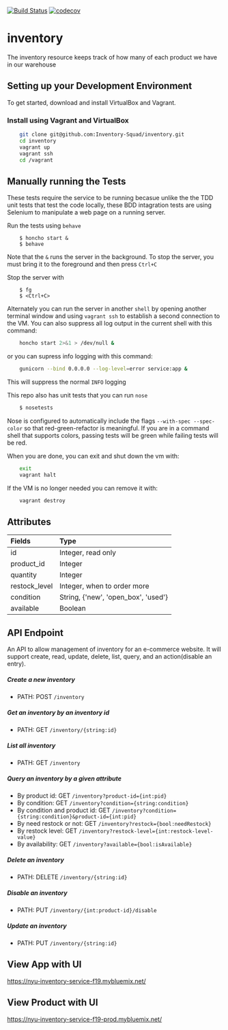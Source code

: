 [![Build Status](https://travis-ci.org/Inventory-Squad/inventory.svg?branch=master)](https://travis-ci.org/Inventory-Squad/inventory)
[![codecov](https://codecov.io/gh/Inventory-Squad/inventory/branch/master/graph/badge.svg)](https://codecov.io/gh/Inventory-Squad/inventory)
# inventory
The inventory resource keeps track of how many of each product we have in our warehouse

## Setting up your Development Environment
To get started, download and install VirtualBox and Vagrant.

### Install using Vagrant and VirtualBox
```bash
    git clone git@github.com:Inventory-Squad/inventory.git
    cd inventory
    vagrant up
    vagrant ssh
    cd /vagrant
```

## Manually running the Tests

These tests require the service to be running becasue unlike the the TDD unit tests that test the code locally, these BDD intagration tests are using Selenium to manipulate a web page on a running server.

Run the tests using `behave`
```shell
    $ honcho start &
    $ behave
```

Note that the `&` runs the server in the background. To stop the server, you must bring it to the foreground and then press `Ctrl+C`

Stop the server with
```shell
    $ fg
    $ <Ctrl+C>
```

Alternately you can run the server in another `shell` by opening another terminal window and using `vagrant ssh` to establish a second connection to the VM. You can also suppress all log output in the current shell with this command:

```bash
    honcho start 2>&1 > /dev/null &
```

or you can supress info logging with this command:

```bash
    gunicorn --bind 0.0.0.0 --log-level=error service:app &
```

This will suppress the normal `INFO` logging

This repo also has unit tests that you can run `nose`

```bash
    $ nosetests
```

Nose is configured to automatically include the flags `--with-spec --spec-color` so that red-green-refactor is meaningful. If you are in a command shell that supports colors, passing tests will be green while failing tests will be red.

When you are done, you can exit and shut down the vm with:

```bash
    exit
    vagrant halt
```

If the VM is no longer needed you can remove it with:

```bash
    vagrant destroy
```



## Attributes

| Fields        | Type                                 |
| :------------ | :----------------------------------- |
| id  | Integer, read only                   |
| product_id    | Integer                              |
| quantity      | Integer                              |
| restock_level | Integer, when to order more          |
| condition     | String,  {'new', 'open_box', 'used'} |
| available     | Boolean                              |



## API Endpoint

An API to allow management of inventory for an e-commerce website. It will support create, read, update, delete, list, query, and an action(disable an entry).

##### Create a new inventory

- PATH: POST `/inventory`

##### Get an inventory by an inventory id

- PATH: GET `/inventory/{string:id} `

##### List all inventory

- PATH: GET `/inventory`

##### Query an inventory by a given attribute

- By product id:  GET `/inventory?product-id={int:pid}`
- By condition:  GET `/inventory?condition={string:condition} `
- By condition and product id: GET `/inventory?condition={string:condition}&product-id={int:pid} `
- By need restock or not: GET `/inventory?restock={bool:needRestock} `
- By restock level: GET `/inventory?restock-level={int:restock-level-value} `
- By availability: GET `/inventory?available={bool:isAvailable}`

##### Delete an inventory

- PATH: DELETE `/inventory/{string:id} `

##### Disable an inventory

- PATH: PUT `/inventory/{int:product-id}/disable`

##### Update an inventory

- PATH: PUT `/inventory/{string:id}`

## View App with UI
https://nyu-inventory-service-f19.mybluemix.net/

## View Product with UI
https://nyu-inventory-service-f19-prod.mybluemix.net/
